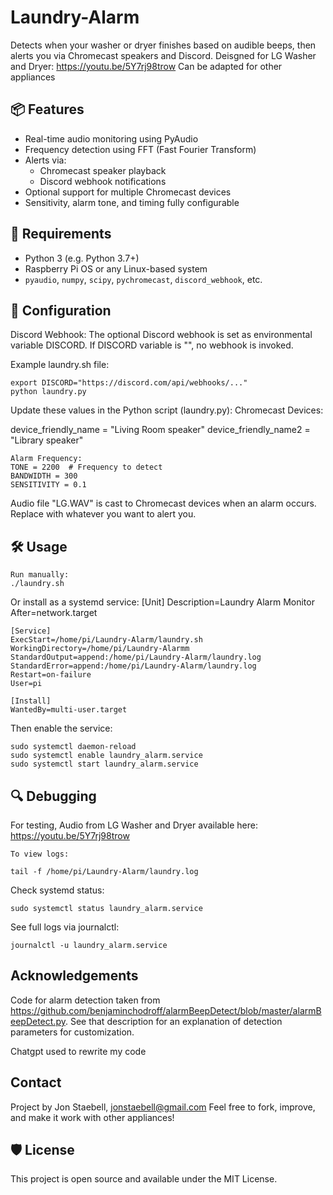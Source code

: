 # Laundry-Alarm

Detects when your washer or dryer finishes based on audible beeps, then alerts you via Chromecast speakers and Discord.
Deisgned for LG Washer and Dryer: https://youtu.be/5Y7rj98trow
Can be adapted for other appliances

## 📦 Features

- Real-time audio monitoring using PyAudio
- Frequency detection using FFT (Fast Fourier Transform)
- Alerts via:
  - Chromecast speaker playback
  - Discord webhook notifications
- Optional support for multiple Chromecast devices
- Sensitivity, alarm tone, and timing fully configurable

## 🚀 Requirements

- Python 3 (e.g. Python 3.7+)
- Raspberry Pi OS or any Linux-based system
- `pyaudio`, `numpy`, `scipy`, `pychromecast`, `discord_webhook`, etc.

## 🔧 Configuration

Discord Webhook:
The optional Discord webhook is set as environmental variable DISCORD.
If DISCORD variable is "", no webhook is invoked.

Example laundry.sh file:

    export DISCORD="https://discord.com/api/webhooks/..."
    python laundry.py


Update these values in the Python script (laundry.py):
    Chromecast Devices:

device_friendly_name = "Living Room speaker"
device_friendly_name2 = "Library speaker"

    Alarm Frequency:
    TONE = 2200  # Frequency to detect
    BANDWIDTH = 300
    SENSITIVITY = 0.1



Audio file "LG.WAV" is cast to Chromecast devices when an alarm occurs. Replace with 
whatever you want to alert you.

## 🛠️ Usage

    Run manually:
    ./laundry.sh

Or install as a systemd service:
    [Unit]
    Description=Laundry Alarm Monitor
    After=network.target

    [Service]
    ExecStart=/home/pi/Laundry-Alarm/laundry.sh
    WorkingDirectory=/home/pi/Laundry-Alarmm
    StandardOutput=append:/home/pi/Laundry-Alarm/laundry.log
    StandardError=append:/home/pi/Laundry-Alarm/laundry.log
    Restart=on-failure
    User=pi

    [Install]
    WantedBy=multi-user.target

Then enable the service:

    sudo systemctl daemon-reload
    sudo systemctl enable laundry_alarm.service
    sudo systemctl start laundry_alarm.service

## 🔍 Debugging

For testing, Audio from LG Washer and Dryer available here: https://youtu.be/5Y7rj98trow

    To view logs:

    tail -f /home/pi/Laundry-Alarm/laundry.log

Check systemd status:

    sudo systemctl status laundry_alarm.service

See full logs via journalctl:

    journalctl -u laundry_alarm.service

## Acknowledgements

Code for alarm detection taken from https://github.com/benjaminchodroff/alarmBeepDetect/blob/master/alarmBeepDetect.py. See that description for
an explanation of detection parameters for customization.

Chatgpt used to rewrite my code

## Contact

Project by Jon Staebell, jonstaebell@gmail.com
Feel free to fork, improve, and make it work with other appliances!

## 🛡️ License

This project is open source and available under the MIT License.


